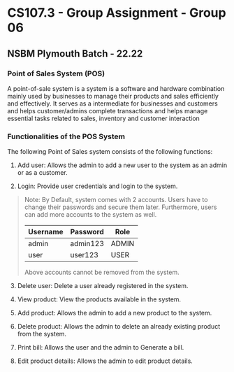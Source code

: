 # CS107.3 - Group Assignment - Group 06
## NSBM Plymouth Batch - 22.22

### Point of Sales System (POS)

A point-of-sale system is a system is a software and hardware combination mainly used by businesses to manage their products and sales efficiently and effectively. It serves as a intermediate for businesses and customers and helps customer/admins complete transactions and helps manage essential tasks related to sales, inventory and customer interaction 


### Functionalities of the POS System

The following Point of Sales system consists of the following functions:

1)	Add user: Allows the admin to add a new user to the system as an admin or as a customer.

2)	Login:  Provide user credentials and login to the system.

> Note: By Default, system comes with 2 accounts. Users have to change their passwords and secure them later. Furthermore, users can add more accounts to the system as well.
> 
> | Username | Password | Role  |  
> |----------|----------|-------|  
> | admin    | admin123 | ADMIN |  
> | user     | user123  | USER  |
> 
> Above accounts cannot be removed from the system.


3)	Delete user:  Delete a user already registered in the system.

4)	View product:  View the products available in the system.

5)	Add product:  Allows the admin to add a new product to the system.

6)	Delete product:  Allows the admin to delete an already existing product from the system.

7)	Print bill:  Allows the user and the admin to Generate a bill.

8)	Edit product details:  Allows the admin to edit product details.
